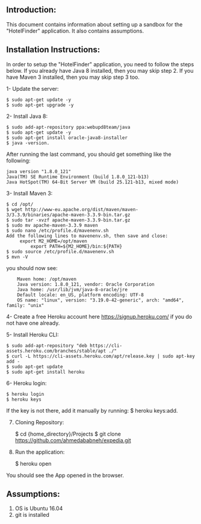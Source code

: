 Introduction:
-------------

This document contains information about setting up a sandbox for the "HotelFinder" application. It also contains assumptions.

Installation Instructions:
--------------------------
In order to setup the "HotelFinder" application, you need to follow the steps below. 
If you already have Java 8 installed, then you may skip step 2. 
If you have Maven 3 installed, then you may skip step 3 too.

1- Update the server:
	
	$ sudo apt-get update -y
	$ sudo apt-get upgrade -y

2- Install Java 8:

	$ sudo add-apt-repository ppa:webupd8team/java
	$ sudo apt-get update -y
	$ sudo apt-get install oracle-java8-installer
	$ java -version. 

After running the last command, you should get something like the following:

	java version "1.8.0_121"
	Java(TM) SE Runtime Environment (build 1.8.0_121-b13)
	Java HotSpot(TM) 64-Bit Server VM (build 25.121-b13, mixed mode)

3- Install Maven 3:

	$ cd /opt/
	$ wget http://www-eu.apache.org/dist/maven/maven-3/3.3.9/binaries/apache-maven-3.3.9-bin.tar.gz
	$ sudo tar -xvzf apache-maven-3.3.9-bin.tar.gz
	$ sudo mv apache-maven-3.3.9 maven 
	$ sudo nano /etc/profile.d/mavenenv.sh 
	Add the following lines to mavenenv.sh, then save and close:
   	     export M2_HOME=/opt/maven
             export PATH=${M2_HOME}/bin:${PATH}
	$ sudo source /etc/profile.d/mavenenv.sh
	$ mvn -V

you should now see:

		Maven home: /opt/maven
		Java version: 1.8.0_121, vendor: Oracle Corporation
		Java home: /usr/lib/jvm/java-8-oracle/jre
		Default locale: en_US, platform encoding: UTF-8
		OS name: "linux", version: "3.19.0-42-generic", arch: "amd64", family: "unix"

4- Create a free Heroku account here https://signup.heroku.com/ if you do not have one already.

5- Install Heroku CLI:

	$ sudo add-apt-repository "deb https://cli-assets.heroku.com/branches/stable/apt ./"
	$ curl -L https://cli-assets.heroku.com/apt/release.key | sudo apt-key add -
	$ sudo apt-get update
	$ sudo apt-get install heroku

6- Heroku login:
	
	$ heroku login
	$ heroku keys

If the key is not there, add it manually by running: $ heroku keys:add.

7. Cloning Repository:
	
	$ cd {home_directory}/Projects
	$ git clone https://github.com/ahmedababneh/expedia.git
 
8. Run the application:
	
	$ heroku open

You should see the App opened in the browser.


Assumptions:
------------
1. OS is Ubuntu 16.04
2. git is installed
